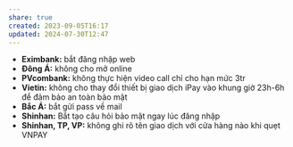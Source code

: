 ```yaml
---
share: true
created: 2023-09-05T16:17
updated: 2024-07-30T12:47
---
```

- **Eximbank:** bắt đăng nhập web
- **Đông Á:** không cho mở online
- **PVcombank:** không thực hiện video call chỉ cho hạn mức 3tr
- **Vietin:** không cho thay đổi thiết bị giao dịch iPay vào khung giờ 23h-6h để đảm bảo an toàn bảo mật
- **Bắc Á:** bắt gửi pass về mail
- **Shinhan:** Bắt tạo câu hỏi bảo mật ngay lúc đăng nhập
- **Shinhan, TP, VP:** không ghi rõ tên giao dịch với cửa hàng nào khi quẹt VNPAY
